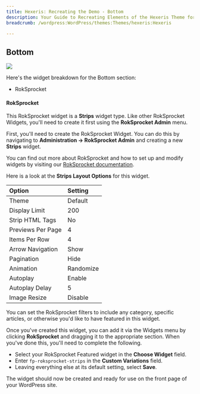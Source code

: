 ```yaml
---
title: Hexeris: Recreating the Demo - Bottom
description: Your Guide to Recreating Elements of the Hexeris Theme for WordPress
breadcrumb: /wordpress:WordPress/themes:Themes/hexeris:Hexeris

---
```


Bottom
-----
![][demo]

Here's the widget breakdown for the Bottom section:

* RokSprocket

#### RokSprocket

This RokSprocket widget is a **Strips** widget type. Like other RokSprocket Widgets, you'll need to create it first using the **RokSprocket Admin** menu.

First, you'll need to create the RokSprocket Widget. You can do this by navigating to **Administration -> RokSprocket Admin** and creating a new **Strips** widget. 

You can find out more about RokSprocket and how to set up and modify widgets by visiting our [RokSprocket documentation][roksprocket].

Here is a look at the **Strips Layout Options** for this widget.

| Option            | Setting   |  
| :---------------- | :-------- |  
| Theme             | Default   |  
| Display Limit     | 200       |  
| Strip HTML Tags   | No        |  
| Previews Per Page | 4         |  
| Items Per Row     | 4         |  
| Arrow Navigation  | Show      |  
| Pagination        | Hide      |  
| Animation         | Randomize |  
| Autoplay          | Enable    |  
| Autoplay Delay    | 5         |  
| Image Resize      | Disable   |  

You can set the RokSprocket filters to include any category, specific articles, or otherwise you'd like to have featured in this widget.

Once you've created this widget, you can add it via the Widgets menu by clicking **RokSprocket** and dragging it to the appropriate section. When you've done this, you'll need to complete the following.

* Select your RokSprocket Featured widget in the **Choose Widget** field.
* Enter `fp-roksprocket-strips` in the **Custom Variations** field.
* Leaving everything else at its default setting, select **Save**.

The widget should now be created and ready for use on the front page of your WordPress site.

[demo]: assets/demo_8.jpeg
[roksprocket]: ../../plugins/roksprocket/